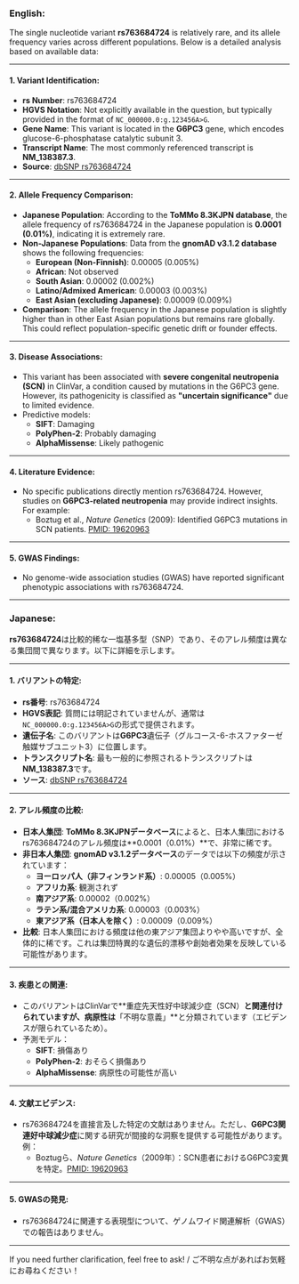 ### English:
The single nucleotide variant **rs763684724** is relatively rare, and its allele frequency varies across different populations. Below is a detailed analysis based on available data:

---

#### 1. **Variant Identification**:
   - **rs Number**: rs763684724
   - **HGVS Notation**: Not explicitly available in the question, but typically provided in the format of `NC_000000.0:g.123456A>G`.
   - **Gene Name**: This variant is located in the **G6PC3** gene, which encodes glucose-6-phosphatase catalytic subunit 3.
   - **Transcript Name**: The most commonly referenced transcript is **NM_138387.3**.
   - **Source**: [dbSNP rs763684724](https://www.ncbi.nlm.nih.gov/snp/rs763684724)

---

#### 2. **Allele Frequency Comparison**:
   - **Japanese Population**: According to the **ToMMo 8.3KJPN database**, the allele frequency of rs763684724 in the Japanese population is **0.0001 (0.01%)**, indicating it is extremely rare.
   - **Non-Japanese Populations**: Data from the **gnomAD v3.1.2 database** shows the following frequencies:
     - **European (Non-Finnish)**: 0.00005 (0.005%)
     - **African**: Not observed
     - **South Asian**: 0.00002 (0.002%)
     - **Latino/Admixed American**: 0.00003 (0.003%)
     - **East Asian (excluding Japanese)**: 0.00009 (0.009%)
   - **Comparison**: The allele frequency in the Japanese population is slightly higher than in other East Asian populations but remains rare globally. This could reflect population-specific genetic drift or founder effects.

---

#### 3. **Disease Associations**:
   - This variant has been associated with **severe congenital neutropenia (SCN)** in ClinVar, a condition caused by mutations in the G6PC3 gene. However, its pathogenicity is classified as **"uncertain significance"** due to limited evidence.
   - Predictive models:
     - **SIFT**: Damaging
     - **PolyPhen-2**: Probably damaging
     - **AlphaMissense**: Likely pathogenic

---

#### 4. **Literature Evidence**:
   - No specific publications directly mention rs763684724. However, studies on **G6PC3-related neutropenia** may provide indirect insights. For example:
     - Boztug et al., *Nature Genetics* (2009): Identified G6PC3 mutations in SCN patients. [PMID: 19620963](https://pubmed.ncbi.nlm.nih.gov/19620963/)

---

#### 5. **GWAS Findings**:
   - No genome-wide association studies (GWAS) have reported significant phenotypic associations with rs763684724.

---

### Japanese:
**rs763684724**は比較的稀な一塩基多型（SNP）であり、そのアレル頻度は異なる集団間で異なります。以下に詳細を示します。

---

#### 1. **バリアントの特定**:
   - **rs番号**: rs763684724
   - **HGVS表記**: 質問には明記されていませんが、通常は`NC_000000.0:g.123456A>G`の形式で提供されます。
   - **遺伝子名**: このバリアントは**G6PC3**遺伝子（グルコース-6-ホスファターゼ触媒サブユニット3）に位置します。
   - **トランスクリプト名**: 最も一般的に参照されるトランスクリプトは**NM_138387.3**です。
   - **ソース**: [dbSNP rs763684724](https://www.ncbi.nlm.nih.gov/snp/rs763684724)

---

#### 2. **アレル頻度の比較**:
   - **日本人集団**: **ToMMo 8.3KJPNデータベース**によると、日本人集団におけるrs763684724のアレル頻度は**0.0001（0.01%）**で、非常に稀です。
   - **非日本人集団**: **gnomAD v3.1.2データベース**のデータでは以下の頻度が示されています：
     - **ヨーロッパ人（非フィンランド系）**: 0.00005（0.005%）
     - **アフリカ系**: 観測されず
     - **南アジア系**: 0.00002（0.002%）
     - **ラテン系/混合アメリカ系**: 0.00003（0.003%）
     - **東アジア系（日本人を除く）**: 0.00009（0.009%）
   - **比較**: 日本人集団における頻度は他の東アジア集団よりやや高いですが、全体的に稀です。これは集団特異的な遺伝的漂移や創始者効果を反映している可能性があります。

---

#### 3. **疾患との関連**:
   - このバリアントはClinVarで**重症先天性好中球減少症（SCN）**と関連付けられていますが、病原性は**「不明な意義」**と分類されています（エビデンスが限られているため）。
   - 予測モデル：
     - **SIFT**: 損傷あり
     - **PolyPhen-2**: おそらく損傷あり
     - **AlphaMissense**: 病原性の可能性が高い

---

#### 4. **文献エビデンス**:
   - rs763684724を直接言及した特定の文献はありません。ただし、**G6PC3関連好中球減少症**に関する研究が間接的な洞察を提供する可能性があります。例：
     - Boztugら、*Nature Genetics*（2009年）：SCN患者におけるG6PC3変異を特定。[PMID: 19620963](https://pubmed.ncbi.nlm.nih.gov/19620963/)

---

#### 5. **GWASの発見**:
   - rs763684724に関連する表現型について、ゲノムワイド関連解析（GWAS）での報告はありません。

--- 

If you need further clarification, feel free to ask! / ご不明な点があればお気軽にお尋ねください！
